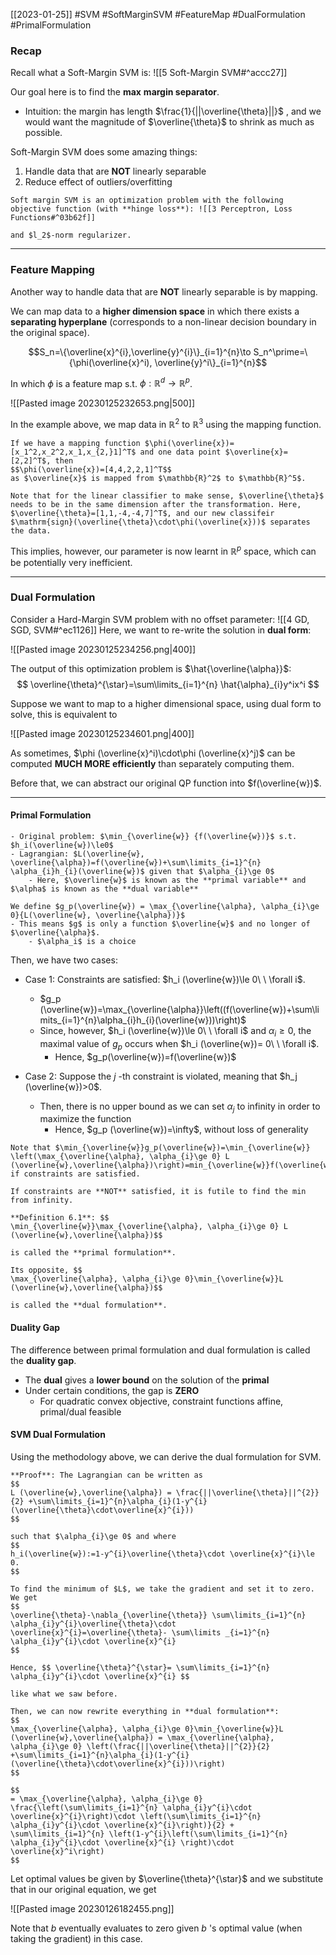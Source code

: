 [[2023-01-25]] #SVM #SoftMarginSVM #FeatureMap #DualFormulation #PrimalFormulation

### Recap

Recall what a Soft-Margin SVM is: ![[5 Soft-Margin SVM#^accc27]]

Our goal here is to find the **max** **margin separator**.
- Intuition: the margin has length $\frac{1}{||\overline{\theta}||}$ , and we would want the magnitude of $\overline{\theta}$ to shrink as much as possible.

Soft-Margin SVM does some amazing things:
1. Handle data that are **NOT** linearly separable
2. Reduce effect of outliers/overfitting

```ad-important
Soft margin SVM is an optimization problem with the following objective function (with **hinge loss**): ![[3 Perceptron, Loss Functions#^03b62f]]

and $l_2$-norm regularizer.
```

---

### Feature Mapping
Another way to handle data that are **NOT** linearly separable is by mapping.

We can map data to a **higher dimension space** in which there exists a **separating hyperplane** (corresponds to a non-linear decision boundary in the original space).

$$S_n=\{\overline{x}^{i},\overline{y}^{i}\}_{i=1}^{n}\to S_n^\prime=\{\phi(\overline{x}^i), \overline{y}^i\}_{i=1}^{n}$$

In which $\phi$ is a feature map s.t. $\phi:\mathbb{R}^d\to\mathbb{R}^p$. 

![[Pasted image 20230125232653.png|500]]

In the example above, we map data in $\mathbb{R}^2$ to $\mathbb{R}^3$ using the mapping function.

```ad-example
If we have a mapping function $\phi(\overline{x})=[x_1^2,x_2^2,x_1,x_{2,}1]^T$ and one data point $\overline{x}=[2,2]^T$, then
$$\phi(\overline{x})=[4,4,2,2,1]^T$$
as $\overline{x}$ is mapped from $\mathbb{R}^2$ to $\mathbb{R}^5$.

Note that for the linear classifier to make sense, $\overline{\theta}$ needs to be in the same dimension after the transformation. Here, $\overline{\theta}=[1,1,-4,-4,7]^T$, and our new classifeir $\mathrm{sign}(\overline{\theta}\cdot\phi(\overline{x}))$ separates the data.
```

This implies, however, our parameter is now learnt in $\mathbb{R}^p$ space, which can be potentially very inefficient. 

---

### Dual Formulation
Consider a Hard-Margin SVM problem with no offset parameter: ![[4 GD, SGD, SVM#^ec1126]]
Here, we want to re-write the solution in **dual form**:

![[Pasted image 20230125234256.png|400]]

The output of this optimization problem is $\hat{\overline{\alpha}}$:
$$
\overline{\theta}^{\star}=\sum\limits_{i=1}^{n} \hat{\alpha}_{i}y^ix^i
$$

Suppose we want to map to a higher dimensional space, using dual form to solve, this is equivalent to

![[Pasted image 20230125234601.png|400]]

As sometimes, $\phi (\overline{x}^i)\cdot\phi (\overline{x}^j)$ can be computed **MUCH MORE efficiently** than separately computing them.

Before that, we can abstract our original QP function into $f(\overline{w})$.

---

#### Primal Formulation

```ad-important
- Original problem: $\min_{\overline{w}} {f(\overline{w})}$ s.t. $h_i(\overline{w})\le0$
- Lagrangian: $L(\overline{w}, \overline{\alpha})=f(\overline{w})+\sum\limits_{i=1}^{n} \alpha_{i}h_{i}(\overline{w})$ given that $\alpha_{i}\ge 0$
	- Here, $\overline{w}$ is known as the **primal variable** and $\alpha$ is known as the **dual variable**

We define $g_p(\overline{w}) = \max_{\overline{\alpha}, \alpha_{i}\ge 0}{L(\overline{w}, \overline{\alpha})}$
- This means $g$ is only a function $\overline{w}$ and no longer of $\overline{\alpha}$.
	- $\alpha_i$ is a choice
```

Then, we have two cases:
- Case 1: Constraints are satisfied: $h_i (\overline{w})\le 0\ \ \forall i$.
	- $g_p (\overline{w})=\max_{\overline{\alpha}}\left((f(\overline{w})+\sum\limits_{i=1}^{n}\alpha_{i}h_{i}(\overline{w}))\right)$
	- Since, however, $h_i (\overline{w})\le 0\ \ \forall i$ and $\alpha_{i}\ge0$, the maximal value of $g_p$ occurs when $h_i (\overline{w})= 0\ \ \forall i$.
		- Hence, $g_p(\overline{w})=f(\overline{w})$

- Case 2: Suppose the $j$ -th  constraint is violated, meaning that $h_j (\overline{w})>0$.
	- Then, there is no upper bound as we can set $\alpha_j$ to infinity in order to maximize the function
		- Hence, $g_p (\overline{w})=\infty$, without loss of generality

```ad-note
Note that $\min_{\overline{w}}g_p(\overline{w})=\min_{\overline{w}} \left(\max_{\overline{\alpha}, \alpha_{i}\ge 0} L (\overline{w},\overline{\alpha})\right)=min_{\overline{w}}f(\overline{w})$ if constraints are satisfied.

If constraints are **NOT** satisfied, it is futile to find the min from infinity.
```

```ad-important
**Definition 6.1**: $$
\min_{\overline{w}}\max_{\overline{\alpha}, \alpha_{i}\ge 0} L (\overline{w},\overline{\alpha})$$ 

is called the **primal formulation**.

Its opposite, $$
\max_{\overline{\alpha}, \alpha_{i}\ge 0}\min_{\overline{w}}L (\overline{w},\overline{\alpha})$$

is called the **dual formulation**.
```

#### Duality Gap
The difference between primal formulation and dual formulation is called the **duality gap**.
- The **dual** gives a **lower bound** on the solution of the **primal**
- Under certain conditions, the gap is **ZERO**
	- For quadratic convex objective, constraint functions affine, primal/dual feasible


#### SVM Dual Formulation
Using the methodology above, we can derive the dual formulation for SVM.

```ad-example
**Proof**: The Lagrangian can be written as
$$
L (\overline{w},\overline{\alpha}) = \frac{||\overline{\theta}||^{2}}{2} +\sum\limits_{i=1}^{n}\alpha_{i}(1-y^{i}(\overline{\theta}\cdot\overline{x}^{i}))
$$

such that $\alpha_{i}\ge 0$ and where
$$
h_i(\overline{w}):=1-y^{i}\overline{\theta}\cdot \overline{x}^{i}\le 0.
$$

To find the minimum of $L$, we take the gradient and set it to zero. We get
$$
\overline{\theta}-\nabla_{\overline{\theta}} \sum\limits_{i=1}^{n} \alpha_{i}y^{i}\overline{\theta}\cdot \overline{x}^{i}=\overline{\theta}- \sum\limits _{i=1}^{n} \alpha_{i}y^{i}\cdot \overline{x}^{i}
$$

Hence, $$ \overline{\theta}^{\star}= \sum\limits_{i=1}^{n} \alpha_{i}y^{i}\cdot \overline{x}^{i} $$

like what we saw before.

Then, we can now rewrite everything in **dual formulation**:
$$
\max_{\overline{\alpha}, \alpha_{i}\ge 0}\min_{\overline{w}}L (\overline{w},\overline{\alpha}) = \max_{\overline{\alpha}, \alpha_{i}\ge 0} \left(\frac{||\overline{\theta}||^{2}}{2} +\sum\limits_{i=1}^{n}\alpha_{i}(1-y^{i}(\overline{\theta}\cdot\overline{x}^{i}))\right)
$$

$$
= \max_{\overline{\alpha}, \alpha_{i}\ge 0} \frac{\left(\sum\limits_{i=1}^{n} \alpha_{i}y^{i}\cdot \overline{x}^{i}\right)\cdot \left(\sum\limits_{i=1}^{n} \alpha_{i}y^{i}\cdot \overline{x}^{i}\right)}{2} + \sum\limits_{i=1}^{n} \left(1-y^{i}\left(\sum\limits_{i=1}^{n} \alpha_{i}y^{i}\cdot \overline{x}^{i} \right)\cdot \overline{x}^i\right)
$$
```

Let optimal values be given by $\overline{\theta}^{\star}$ and we substitute that in our original equation, we get

![[Pasted image 20230126182455.png]]

Note that $b$ eventually evaluates to zero given $b$ 's optimal value (when taking the gradient) in this case.